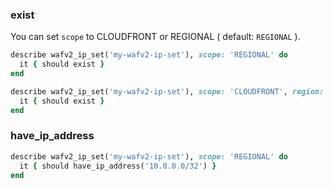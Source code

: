 ### exist

You can set `scope` to CLOUDFRONT or REGIONAL ( default: `REGIONAL` ).

```ruby
describe wafv2_ip_set('my-wafv2-ip-set'), scope: 'REGIONAL' do
  it { should exist }
end

describe wafv2_ip_set('my-wafv2-ip-set'), scope: 'CLOUDFRONT', region: 'us-east-1' do
  it { should exist }
end
```

### have_ip_address

```ruby
describe wafv2_ip_set('my-wafv2-ip-set'), scope: 'REGIONAL' do
  it { should have_ip_address('10.0.0.0/32') }
end
```
